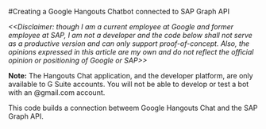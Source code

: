 #Creating a Google Hangouts Chatbot connected to SAP Graph API

*<<Disclaimer: though I am a current employee at Google and former employee at SAP, I am not a developer and the code below shall not serve as a productive version and can only support proof-of-concept. Also, the opinions expressed in this article are my own and do not reflect the official opinion or positioning of Google or SAP>>*

**Note:** The Hangouts Chat application, and the developer platform, are only available to G Suite accounts. You will not be able to develop or test a bot with an @gmail.com account.

This code builds a connection betweem Google Hangouts Chat and the SAP Graph API. 
